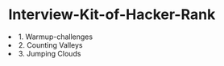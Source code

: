 # Interview-Kit-of-Hacker-Rank
<li> 1. Warmup-challenges </li>
<li> 2. Counting Valleys </li>
<li> 3. Jumping Clouds </li>
